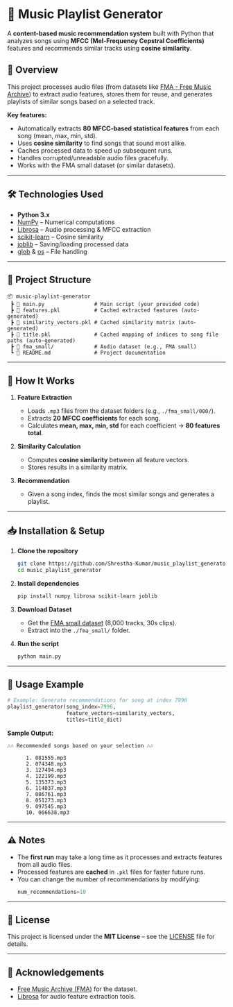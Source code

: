 # 🎵 Music Playlist Generator

A **content-based music recommendation system** built with Python that analyzes songs using **MFCC (Mel-Frequency Cepstral Coefficients)** features and recommends similar tracks using **cosine similarity**.

## 📌 Overview

This project processes audio files (from datasets like [FMA - Free Music Archive](https://github.com/mdeff/fma)) to extract audio features, stores them for reuse, and generates playlists of similar songs based on a selected track.

**Key features:**
- Automatically extracts **80 MFCC-based statistical features** from each song (mean, max, min, std).
- Uses **cosine similarity** to find songs that sound most alike.
- Caches processed data to speed up subsequent runs.
- Handles corrupted/unreadable audio files gracefully.
- Works with the FMA small dataset (or similar datasets).

---

## 🛠️ Technologies Used
- **Python 3.x**
- [NumPy](https://numpy.org/) – Numerical computations
- [Librosa](https://librosa.org/) – Audio processing & MFCC extraction
- [scikit-learn](https://scikit-learn.org/) – Cosine similarity
- [joblib](https://joblib.readthedocs.io/) – Saving/loading processed data
- [glob](https://docs.python.org/3/library/glob.html) & [os](https://docs.python.org/3/library/os.html) – File handling

---

## 📂 Project Structure

```
📦 music-playlist-generator
 ┣ 📜 main.py                # Main script (your provided code)
 ┣ 📜 features.pkl           # Cached extracted features (auto-generated)
 ┣ 📜 similarity_vectors.pkl # Cached similarity matrix (auto-generated)
 ┣ 📜 title.pkl              # Cached mapping of indices to song file paths (auto-generated)
 ┣ 📂 fma_small/             # Audio dataset (e.g., FMA small)
 ┗ 📜 README.md              # Project documentation
```

---

## 🚀 How It Works

1. **Feature Extraction**
   - Loads `.mp3` files from the dataset folders (e.g., `./fma_small/000/`).
   - Extracts **20 MFCC coefficients** for each song.
   - Calculates **mean, max, min, std** for each coefficient → **80 features total**.

2. **Similarity Calculation**
   - Computes **cosine similarity** between all feature vectors.
   - Stores results in a similarity matrix.

3. **Recommendation**
   - Given a song index, finds the most similar songs and generates a playlist.

---

## 📥 Installation & Setup

1. **Clone the repository**
   ```bash
   git clone https://github.com/Shrestha-Kumar/music_playlist_generator.git
   cd music_playlist_generator
   ```

2. **Install dependencies**
   ```bash
   pip install numpy librosa scikit-learn joblib
   ```

3. **Download Dataset**
   - Get the [FMA small dataset](https://github.com/mdeff/fma) (8,000 tracks, 30s clips).
   - Extract into the `./fma_small/` folder.

4. **Run the script**
   ```bash
   python main.py
   ```

---

## 🎯 Usage Example

```python
# Example: Generate recommendations for song at index 7996
playlist_generator(song_index=7996, 
                   feature_vectors=similarity_vectors, 
                   titles=title_dict)
```

**Sample Output:**
```
🎶🎶 Recommended songs based on your selection 🎶🎶

      1. 081555.mp3
      2. 074348.mp3
      3. 127494.mp3
      4. 122199.mp3
      5. 135373.mp3
      6. 114037.mp3
      7. 086761.mp3
      8. 051273.mp3
      9. 097545.mp3
      10. 066638.mp3
```

---

## ⚠️ Notes
- The **first run** may take a long time as it processes and extracts features from all audio files.
- Processed features are **cached** in `.pkl` files for faster future runs.
- You can change the number of recommendations by modifying:
  ```python
  num_recommendations=10
  ```

---

## 📜 License
This project is licensed under the **MIT License** – see the [LICENSE](LICENSE) file for details.

---

## 🙌 Acknowledgements
- [Free Music Archive (FMA)](https://github.com/mdeff/fma) for the dataset.
- [Librosa](https://librosa.org/) for audio feature extraction tools.
